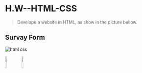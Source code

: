 # H.W--HTML-CSS
> Develope a website in HTML, as show in the picture bellow.

## Survay Form

![html   css](https://user-images.githubusercontent.com/92260175/187209063-c03d33e2-35be-46d2-a554-9b31e10de26a.png)



<code><img width="10%" src="https://www.vectorlogo.zone/logos/w3_html5/w3_html5-ar21.svg"></code>
<code><img width="10%" src="https://www.vectorlogo.zone/logos/w3_css/w3_css-ar21.svg"></code>

